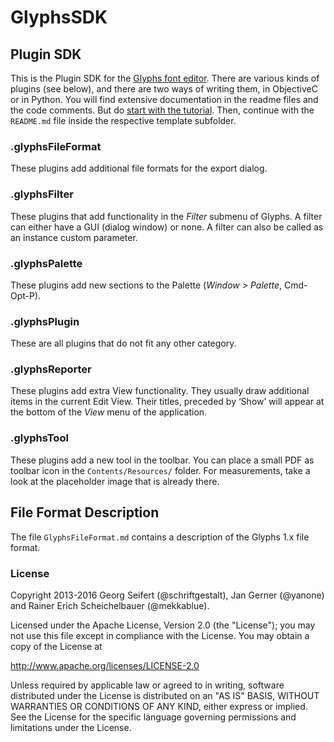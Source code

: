 # GlyphsSDK

## Plugin SDK

This is the Plugin SDK for the [Glyphs font editor](http://glyphsapp.com/). There are various kinds of plugins (see below), and there are two ways of writing them, in ObjectiveC or in Python. You will find extensive documentation in the readme files and the code comments. But do [start with the tutorial](https://glyphsapp.com/tutorials/plugins). Then, continue with the `README.md` file inside the respective template subfolder.

### .glyphsFileFormat

These plugins add additional file formats for the export dialog.

### .glyphsFilter

These plugins that add functionality in the *Filter* submenu of Glyphs. A filter can either have a GUI (dialog window) or none. A filter can also be called as an instance custom parameter.

### .glyphsPalette

These plugins add new sections to the Palette (*Window > Palette*, Cmd-Opt-P).

### .glyphsPlugin

These are all plugins that do not fit any other category.

### .glyphsReporter

These plugins add extra View functionality. They usually draw additional items in the current Edit View. Their titles, preceded by ‘Show’ will appear at the bottom of the *View* menu of the application.

### .glyphsTool

These plugins add a new tool in the toolbar. You can place a small PDF as toolbar icon in the `Contents/Resources/` folder. For measurements, take a look at the placeholder image that is already there.

## File Format Description

The file `GlyphsFileFormat.md` contains a description of the Glyphs 1.x file format.

### License

Copyright 2013-2016 Georg Seifert (@schriftgestalt), Jan Gerner (@yanone) and Rainer Erich Scheichelbauer (@mekkablue).

Licensed under the Apache License, Version 2.0 (the "License");
you may not use this file except in compliance with the License.
You may obtain a copy of the License at

http://www.apache.org/licenses/LICENSE-2.0

Unless required by applicable law or agreed to in writing, software
distributed under the License is distributed on an "AS IS" BASIS,
WITHOUT WARRANTIES OR CONDITIONS OF ANY KIND, either express or implied.
See the License for the specific language governing permissions and
limitations under the License.
